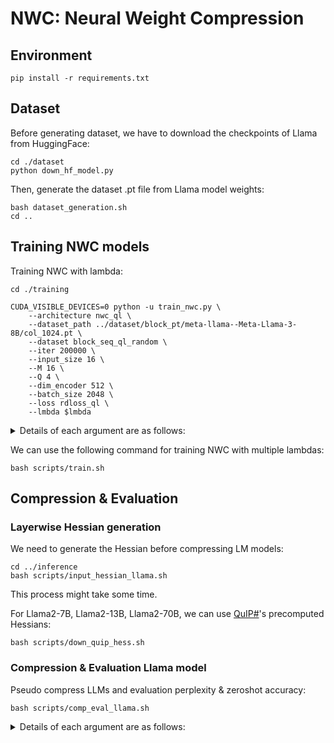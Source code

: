 # NWC: Neural Weight Compression

## Environment
```
pip install -r requirements.txt
```

## Dataset
Before generating dataset, we have to download the checkpoints of Llama from HuggingFace:
```
cd ./dataset
python down_hf_model.py
```

Then, generate the dataset .pt file from Llama model weights:
```
bash dataset_generation.sh
cd ..
```


## Training NWC models

Training NWC with lambda:
```
cd ./training

CUDA_VISIBLE_DEVICES=0 python -u train_nwc.py \
    --architecture nwc_ql \
    --dataset_path ../dataset/block_pt/meta-llama--Meta-Llama-3-8B/col_1024.pt \
    --dataset block_seq_ql_random \
    --iter 200000 \
    --input_size 16 \
    --M 16 \
    --Q 4 \
    --dim_encoder 512 \
    --batch_size 2048 \
    --loss rdloss_ql \
    --lmbda $lmbda
```

<details>
<summary>Details of each argument are as follows:</summary>

* dataset_path: Weight dataset path
* input_size: weight chunk size
* M: entropy bottleneck channel size
* Q: number of Quality levels
* dim_encoder: hidden dimension of encoder & decoder
* lmbda: Bit-rate distortion parameter
* dataset: use 'block_seq_ql_random' for random Quality level training
* loss: use 'rdloss_ql' for Quality level

</details>

We can use the following command for training NWC with multiple lambdas:
```
bash scripts/train.sh
```


## Compression & Evaluation
### Layerwise Hessian generation
We need to generate the Hessian before compressing LM models:
```
cd ../inference
bash scripts/input_hessian_llama.sh
```
This process might take some time.

For Llama2-7B, Llama2-13B, Llama2-70B, we can use [QuIP#](https://github.com/Cornell-RelaxML/quip-sharp)'s precomputed Hessians: 
```
bash scripts/down_quip_hess.sh
```

### Compression & Evaluation Llama model
Pseudo compress LLMs and evaluation perplexity & zeroshot accuracy: 
```
bash scripts/comp_eval_llama.sh
```

<details>
<summary>Details of each argument are as follows:</summary>

* base_model: LM model hf path
* comp_model_path: trained compression model ckpt path
* in_hess_path: hessians path
* ft_epochs: number of epochs for blockwise recovery finetuning, use 0 for skipping finetuning
* comp_batch_size: The number of weight columns that are processed by the compression model in a single forward pass.

</details>

